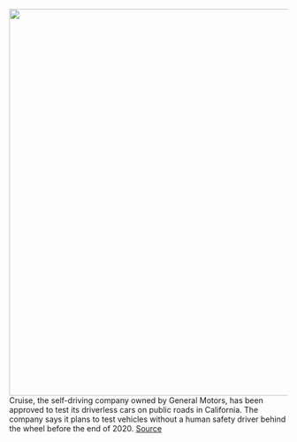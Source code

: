 <img src='https://cdn.vox-cdn.com/thumbor/w7MQUckfcU4jCHVXjaivzs4ylA8=/0x0:3852x2554/1200x800/filters:focal(1618x969:2234x1585)/cdn.vox-cdn.com/uploads/chorus_image/image/67637585/1189070710.jpg.0.jpg' width='700px' /><br/>
Cruise, the self-driving company owned by General Motors, has been approved to test its driverless cars on public roads in California. The company says it plans to test vehicles without a human safety driver behind the wheel before the end of 2020.
<a href='https://www.theverge.com/2020/10/15/21517833/cruise-driverless-cars-test-permit-california-dmv'> Source <a/>